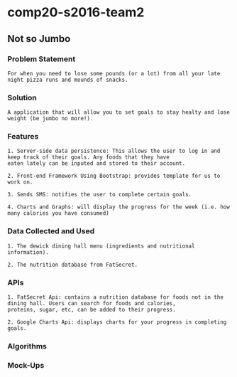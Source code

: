 # comp20-s2016-team2
## Not so Jumbo

### Problem Statement
	
	For when you need to lose some pounds (or a lot) from all your late night pizza runs and mounds of snacks.

### Solution

	A application that will allow you to set goals to stay healty and lose weight (be jumbo no more!).

### Features

	1. Server-side data persistence: This allows the user to log in and keep track of their goals. Any foods that they have 
	eaten lately can be inputed and stored to their account.

	2. Front-end Framework Using Bootstrap: provides template for us to work on.

	3. Sends SMS: notifies the user to complete certain goals.

	4. Charts and Graphs: will display the progress for the week (i.e. how many calories you have consumed)

### Data Collected and Used

	1. The dewick dining hall menu (ingredients and nutritional information).

	2. The nutrition database from FatSecret. 

### APIs
	
	1. FatSecret Api: contains a nutrition database for foods not in the dining hall. Users can search for foods and calories,
	proteins, sugar, etc, can be added to their progress.

	2. Google Charts Api: displays charts for your progress in completing goals. 

### Algorithms
	
### Mock-Ups